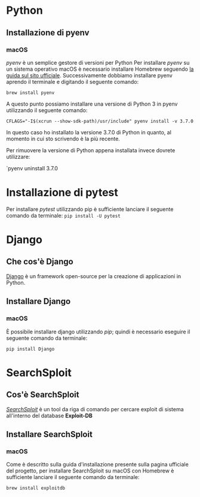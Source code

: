 # Python

## Installazione di pyenv

### macOS

_pyenv_ è un semplice gestore di versioni per Python
Per installare _pyenv_ su un sistema operativo macOS è necessario installare Homebrew seguendo [la guida sul sito ufficiale](https://docs.brew.sh/Installation).
Successivamente dobbiamo installare pyenv aprendo il terminale e digitando il seguente comando:

`brew install pyenv`

A questo punto possiamo installare una versione di Python 3 in pyenv utilizzando il seguente comando:

`CFLAGS="-I$(xcrun --show-sdk-path)/usr/include" pyenv install -v 3.7.0`

In questo caso ho installato la versione 3.7.0 di Python in quanto, al momento in cui sto scrivendo è la più recente.

Per rimuovere la versione di Python appena installata invece dovrete utilizzare:

`pyenv uninstall 3.7.0


# Installazione di pytest

Per installare _pytest_ utilizzando pip è sufficiente lanciare il seguente comando da terminale:
`pip install -U pytest`



# Django

## Che cos'è Django
[Django](https://www.djangoproject.com/) è un framework open-source per la creazione di applicazioni in Python.


## Installare Django

### macOS
È possibile installare django utilizzando _pip_; quindi è necessario eseguire il seguente comando da terminale:

`pip install Django`



# SearchSploit

## Cos'è SearchSploit
[_SearchSploit_](https://www.exploit-db.com/) è un tool da riga di comando per cercare exploit di sistema all'interno del database **Exploit-DB**

## Installare SearchSploit

### macOS
Come è descritto sulla guida d'installazione presente sulla pagina ufficiale del progetto, per installare SearchSploit su macOS con Homebrew è sufficiente lanciare il seguente comando da terminale:

`brew install exploitdb`
